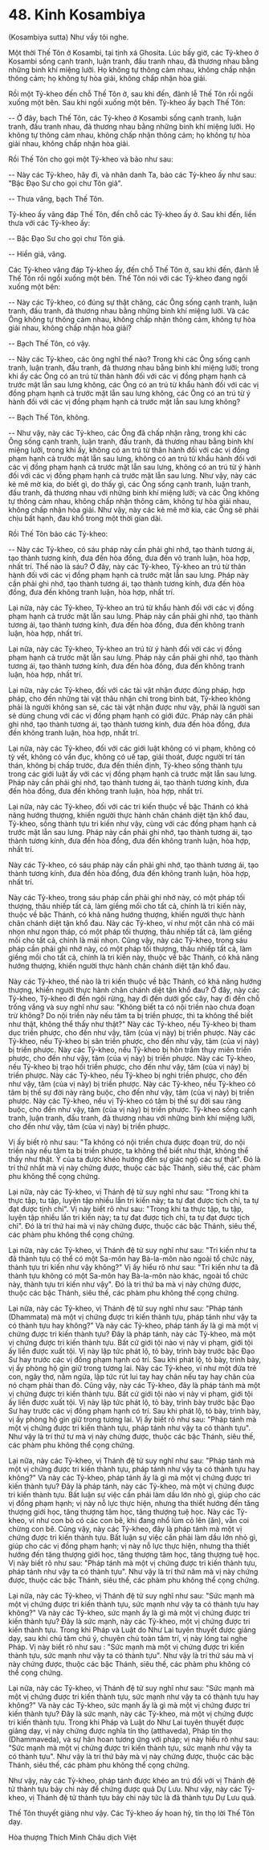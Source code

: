 # 48. Kinh Kosambiya
(Kosambiya sutta)
Như vầy tôi nghe.

Một thời Thế Tôn ở Kosambi, tại tịnh xá Ghosita. Lúc bấy giờ, các Tỷ-kheo ở Kosambi sống cạnh tranh, luận tranh, đấu tranh nhau, đả thương nhau bằng những binh khí miệng lưỡi. Họ không tự thông cảm nhau, không chấp nhận thông cảm; họ không tự hòa giải, không chấp nhận hòa giải. 

Rồi một Tỷ-kheo đến chỗ Thế Tôn ở, sau khi đến, đảnh lễ Thế Tôn rồi ngồi xuống một bên. Sau khi ngồi xuống một bên. Tỷ-kheo ấy bạch Thế Tôn:

-- Ở đây, bạch Thế Tôn, các Tỷ-kheo ở Kosambi sống cạnh tranh, luận tranh, đấu tranh nhau, đả thương nhau bằng những binh khí miệng lưỡi. Họ không tự thông cảm nhau, không chấp nhận thông cảm; họ không tự hòa giải nhau, không chấp nhận hòa giải.

Rồi Thế Tôn cho gọi một Tỷ-kheo và bảo như sau:

-- Này các Tỷ-kheo, hãy đi, và nhân danh Ta, bảo các Tỷ-kheo ấy như sau: "Bậc Đạo Sư cho gọi chư Tôn giả".

-- Thưa vâng, bạch Thế Tôn. 

Tỷ-kheo ấy vâng đáp Thế Tôn, đến chỗ các Tỷ-kheo ấy ở. Sau khi đến, liền thưa với các Tỷ-kheo ấy:

-- Bậc Đạo Sư cho gọi chư Tôn giả.

-- Hiền giả, vâng. 

Các Tỷ-kheo vâng đáp Tỷ-kheo ấy, đến chỗ Thế Tôn ở, sau khi đến, đảnh lễ Thế Tôn rồi ngồi xuống một bên. Thế Tôn nói với các Tỷ-kheo đang ngồi xuống một bên:

-- Này các Tỷ-kheo, có đúng sự thật chăng, các Ông sống cạnh tranh, luận tranh, đấu tranh, đả thương nhau bằng những binh khí miệng lưỡi. Và các Ông không tự thông cảm nhau, không chấp nhận thông cảm, không tự hòa giải nhau, không chấp nhận hòa giải?

-- Bạch Thế Tôn, có vậy.

-- Này các Tỷ-kheo, các ông nghĩ thế nào? Trong khi các Ông sống cạnh tranh, luận tranh, đấu tranh, đả thương nhau bằng binh khí miệng lưỡi; trong khi ấy các Ông có an trú từ thân hành đối với các vị đồng phạm hạnh cả trước mặt lẫn sau lưng không, các Ông có an trú từ khẩu hành đối với các vị đồng phạm hạnh cả trước mặt lẫn sau lưng không, các Ông có an trú từ ý hành đối với các vị đồng phạm hạnh cả trước mặt lẫn sau lưng không?

-- Bạch Thế Tôn, không.

-- Như vậy, này các Tỷ-kheo, các Ông đã chấp nhận rằng, trong khi các Ông sống cạnh tranh, luận tranh, đấu tranh, đả thương nhau bằng binh khí miệng lưỡi, trong khi ấy, không có an trú từ thân hành đối với các vị đồng phạm hạnh cả trước mặt lẫn sau lưng, không có an trú từ khẩu hành đối với các vị đồng phạm hạnh cả trước mặt lẫn sau lưng, không có an trú từ ý hành đối với các vị đồng phạm hạnh cả trước mặt lẫn sau lưng. Như vậy, này các kẻ mê mờ kia, do biết gì, do thấy gì, các Ông sống cạnh tranh, luận tranh, đấu tranh, đả thương nhau với những binh khí miệng lưỡi; và các Ông không tự thông cảm nhau, không chấp nhận thông cảm, không tự hòa giải nhau, không chấp nhận hòa giải. Như vậy, này các kẻ mê mờ kia, các Ông sẽ phải chịu bất hạnh, đau khổ trong một thời gian dài. 

Rồi Thế Tôn bảo các Tỷ-kheo:

-- Này các Tỷ-kheo, có sáu pháp này cần phải ghi nhớ, tạo thành tương ái, tạo thành tương kính, đưa đến hòa đồng, đưa đến vô tranh luận, hòa hợp, nhất trí. Thế nào là sáu? Ở đây, này các Tỷ-kheo, Tỷ-kheo an trú từ thân hành đối với các vị đồng phạm hạnh cả trước mặt lẫn sau lưng. Pháp này cần phải ghi nhớ, tạo thành tương ái, tạo thành tương kính, đưa đến hòa đồng, đưa đến không tranh luận, hòa hợp, nhất trí. 

Lại nữa, này các Tỷ-kheo, Tỷ-kheo an trú từ khẩu hành đối với các vị đồng phạm hạnh cả trước mặt lẫn sau lưng. Pháp này cần phải ghi nhớ, tạo thành tương ái, tạo thành tương kính, đưa đến hòa đồng, đưa đến không tranh luận, hòa hợp, nhất trí. 

Lại nữa, này các Tỷ-kheo, Tỷ-kheo an trú từ ý hành đối với các vị đồng phạm hạnh cả trước mặt lẫn sau lưng. Pháp này cần phải ghi nhớ, tạo thành tương ái, tạo thành tương kính, đưa đến hòa đồng, đưa đến không tranh luận, hòa hợp, nhất trí. 

Lại nữa, này các Tỷ-kheo, đối với các tài vật nhận được đúng pháp, hợp pháp, cho đến những tài vật thâu nhận chỉ trong bình bát, Tỷ-kheo không phải là người không san sẻ, các tài vật nhận được như vậy, phải là người san sẻ dùng chung với các vị đồng phạm hạnh có giới đức. Pháp này cần phải ghi nhớ, tạo thành tương ái, tạo thành tương kính, đưa đến hòa đồng, đưa đến không tranh luận, hòa hợp, nhất trí. 

Lại nữa, này các Tỷ-kheo, đối với các giới luật không có vi phạm, không có tỳ vết, không có vẩn đục, không có uế tạp, giải thoát, được người trí tán thán, không bị chấp trước, đưa đến thiền định, Tỷ-kheo sống thành tựu trong các giới luật ấy với các vị đồng phạm hạnh cả trước mặt lẫn sau lưng. Pháp này cần phải ghi nhớ, tạo thành tương ái, tạo thành tương kính, đưa đến hòa đồng, đưa đến không tranh luận, hòa hợp, nhất trí. 

Lại nữa, này các Tỷ-kheo, đối với các tri kiến thuộc về bậc Thánh có khả năng hướng thượng, khiến người thực hành chân chánh diệt tận khổ đau, Tỷ-kheo, sống thành tựu tri kiến như vậy, cùng với các đồng phạm hạnh cả trước mặt lẫn sau lưng. Pháp này cần phải ghi nhớ, tạo thành tương ái, tạo thành tương kính, đưa đến hòa đồng, đưa đến không tranh luận, hòa hợp, nhất trí. 

Này các Tỷ-kheo, có sáu pháp này cần phải ghi nhớ, tạo thành tương ái, tạo thành tương kính, đưa đến hòa đồng, đưa đến không tranh luận, hòa hợp, nhất trí. 

Này các Tỷ-kheo, trong sáu pháp cần phải ghi nhớ này, có một pháp tối thượng, thâu nhiếp tất cả, làm giềng mối cho tất cả, chính là tri kiến này, thuộc về bậc Thánh, có khả năng hướng thượng, khiến người thực hành chân chánh diệt tận khổ đau. Này các Tỷ-kheo, ví như một căn nhà có mái nhọn như ngọn tháp, có một pháp tối thượng, thâu nhiếp tất cả, làm giềng mối cho tất cả, chính là mái nhọn. Cũng vậy, này các Tỷ-kheo, trong sáu pháp cần phải ghi nhớ này, có một pháp tối thượng, thâu nhiếp tất cả, làm giềng mối cho tất cả, chính là tri kiến này, thuộc về bậc Thánh, có khả năng hướng thượng, khiến người thực hành chân chánh diệt tận khổ đau.

Này các Tỷ-kheo, thế nào là tri kiến thuộc về bậc Thánh, có khả năng hướng thượng, khiến người thực hành chân chánh diệt tận khổ đau? Ở đây, này các Tỷ-kheo, Tỷ-kheo đi đến ngôi rừng, hay đi đến dưới gốc cây, hay đi đến chỗ trống vắng và suy nghĩ như sau: "Không biết ta có nội triền nào chưa đoạn trừ không? Do nội triền này nếu tâm ta bị triền phược, thì ta không thể biết như thật, không thể thấy như thật?" Này các Tỷ-kheo, nếu Tỷ-kheo bị tham dục triền phược, cho đến như vậy, tâm (của vị này) bị triền phược. Này các Tỷ-kheo, nếu Tỷ-kheo bị sân triền phược, cho đến như vậy, tâm (của vị này) bị triền phược. Này các Tỷ-kheo, nếu Tỷ-kheo bị hôn trầm thụy miên triền phược, cho đến như vậy, tâm (của vị này) bị triền phược. Này các Tỷ-kheo, nếu Tỷ-kheo bị trạo hối triền phược, cho đến như vậy, tâm (của vị này) bị triền phược. Này các Tỷ-kheo, nếu Tỷ-kheo bị nghi triền phược, cho đến như vậy, tâm (của vị này) bị triền phược. Này các Tỷ-kheo, nếu Tỷ-kheo có tâm bị thế sự đời này ràng buộc, cho đến như vậy, tâm (của vị này) bị triền phược. Này các Tỷ-kheo, nếu vị Tỷ-kheo có tâm bị thế sự đời sau ràng buộc, cho đến như vậy, tâm (của vị này) bị triền phược. Tỷ-kheo sống cạnh tranh, luận tranh, đấu tranh, đả thương nhau với những binh khí miệng lưỡi, cho đến như vậy, tâm (của vị này) bị triền phược. 

Vị ấy biết rõ như sau: "Ta không có nội triền chưa được đoạn trừ, do nội triền này nếu tâm ta bị triền phược, ta không thể biết như thật, không thể thấy như thật. Ý của ta được khéo hướng đến sự giác ngộ các sự thật". Đó là trí thứ nhất mà vị này chứng được, thuộc các bậc Thánh, siêu thế, các phàm phu không thể cọng chứng.

Lại nữa, này các Tỷ-kheo, vị Thánh đệ tử suy nghĩ như sau: "Trong khi ta thực tập, tu tập, luyện tập nhiều lần tri kiến này; ta tự đạt được tịch chỉ, ta tự đạt được tịnh chỉ". Vị này biết rõ như sau: "Trong khi ta thực tập, tu tập, luyện tập nhiều lần tri kiến này; ta tự đạt được tịch chỉ, ta tự đạt được tịch chỉ". Đó là trí thứ hai mà vị này chứng được, thuộc các bậc Thánh, siêu thế, các phàm phu không thể cọng chứng. 

Lại nữa, này các Tỷ-kheo, vị Thánh đệ tử suy nghĩ như sau: "Tri kiến như ta đã thành tựu có thể có một Sa-môn hay Bà-la-môn nào ngoài tổ chức này, thành tựu tri kiến như vậy không?" Vị ấy hiểu rõ như sau: "Tri kiến như ta đã thành tựu không có một Sa-môn hay Bà-la-môn nào khác, ngoài tổ chức này, thành tựu tri kiến như vậy". Đó là tri thứ ba mà vị này chứng được, thuộc các bậc Thánh, siêu thế, các phàm phu không thể cọng chứng.

Lại nữa, này các Tỷ-kheo, vị Thánh đệ tử suy nghĩ như sau: "Pháp tánh (Dhammata) mà một vị chứng được tri kiến thành tựu, pháp tánh như vậy ta có thành tựu hay không?" Và này các Tỷ-kheo, pháp tánh ấy là gì mà một vị chứng được tri kiến thành tựu? Đây là pháp tánh, này các Tỷ-kheo, mà một vị chứng được tri kiến thành tựu. Bất cứ giới tội nào vị này vi phạm, giới tội ấy liền được xuất tội. Vị này lập tức phát lộ, tỏ bày, trình bày trước bậc Đạo Sư hay trước các vị đồng phạm hạnh có trí. Sau khi phát lộ, tỏ bày, trình bày, vị ấy phòng hộ gìn giữ trong tương lai. Này các Tỷ-kheo, ví như một đứa trẻ con, ngây thơ, nằm ngửa, lập tức rút lui tay hay chân nếu tay hay chân của nó chạm phải than đỏ. Cũng vậy, này các Tỷ-kheo, đây là pháp tánh mà một vị chứng được tri kiến thành tựu. Bất cứ giới tội nào vị này vi phạm, giới tội ấy liền được xuất tội. Vị này lập tức phát lộ, tỏ bày, trình bày trước bậc Đạo Sư hay trước các vị đồng phạm hạnh có trí. Sau khi phát lộ, tỏ bày, trình bày, vị ấy phòng hộ gìn giữ trong tương lai. Vị ấy biết rõ như sau: "Pháp tánh mà một vị chứng được tri kiến thành tựu, pháp tánh như vậy ta có thành tựu". Như vậy là trí thứ tư mà vị này chứng được, thuộc các bậc Thánh, siêu thế, các phàm phu không thể cọng chứng. 

Lại nữa, này các Tỷ-kheo, vị Thánh đệ tử suy nghĩ như sau: "Pháp tánh mà một vị chứng được tri kiến thành tựu, pháp tánh như vậy ta có thành tựu hay không?" Và này các Tỷ-kheo, pháp tánh ấy là gì mà một vị chứng được tri kiến thành tựu? Đây là pháp tánh, này các Tỷ-kheo, mà một vị chứng được tri kiến thành tựu. Bất luận sự việc cần phải làm dầu lớn nhỏ gì, giúp cho các vị đồng phạm hạnh; vị này nỗ lực thực hiện, nhưng tha thiết hướng đến tăng thượng giới học, tăng thượng tâm học, tăng thượng tuệ học. Này các Tỷ-kheo, ví như con bò có các con bê, khi đang nhổ lùm cỏ lên (ăn), vẫn coi chừng con bê. Cũng vậy, này các Tỷ-kheo, đây là pháp tánh mà một vị chứng được tri kiến thành tựu. Bất luận sự việc cần phải làm dầu lớn nhỏ gì, giúp cho các vị đồng phạm hạnh; vị này nỗ lực thực hiện, nhưng tha thiết hướng đến tăng thượng giới học, tăng thượng tâm học, tăng thượng tuệ học. Vị này biết rõ như sau: "Pháp tánh mà một vị chứng được tri kiến thành tựu, pháp tánh như vậy ta có thành tựu". Như vậy là trí thứ năm mà vị này chứng được, thuộc các bậc Thánh, siêu thế, các phàm phu không thể cọng chứng. 

Lại nữa, này các Tỷ-kheo, vị Thánh đệ tử suy nghĩ như sau: "Sức mạnh mà một vị chứng được tri kiến thành tựu, sức mạnh như vậy ta có thành tựu hay không?" Và này các Tỷ-kheo, sức mạnh ấy là gì mà một vị chứng được tri kiến thành tựu? Đây là sức mạnh, này các Tỷ-kheo, một vị chứng được tri kiến thành tựu. Trong khi Pháp và Luật do Như Lai tuyên thuyết được giảng dạy, sau khi chú tâm chú ý, chuyên chú toàn tâm trí, vị này lóng tai nghe Pháp. Vị này biết rõ như sau : "Sức mạnh mà một vị chứng được tri kiến thành tựu, sức mạnh như vậy ta có thành tựu". Như vậy là trí thứ sáu mà vị này chứng được, thuộc các bậc Thánh, siêu thế, các phàm phu không có thể cọng chứng.

Lại nữa, này các Tỷ-kheo, vị Thánh đệ tử suy nghĩ như sau: "Sức mạnh mà một vị chứng được tri kiến thành tựu, sức mạnh như vậy ta có thành tựu hay không?" Và này các Tỷ-kheo, sức mạnh ấy là gì mà một vị chứng được tri kiến thành tựu? Đây là sức mạnh, này các Tỷ-kheo, mà một vị chứng được tri kiến thành tựu. Trong khi Pháp và Luật do Như Lai tuyên thuyết được giảng dạy, vị này chứng được nghĩa tín thọ (atthaveda), Pháp tín thọ (Dhammaveda), và sự hân hoan tương ứng với pháp; vị này hiểu rõ như sau: "Sức mạnh mà một vị chứng được tri kiến thành tựu, sức mạnh như vậy ta có thành tựu". Như vậy là trí thứ bảy mà vị này chứng được, thuộc các bậc Thánh, siêu thế, các phàm phu không thể cọng chứng. 

Như vậy, này các Tỷ-kheo, pháp tánh được khéo an trú đối với vị Thánh đệ tử thành tựu bảy chi này để chứng được quả Dự Lưu. Như vậy, này các Tỷ-kheo, vị Thánh đệ tử thành tựu bảy chi này tức là đã thành tựu Dự Lưu quả. 

Thế Tôn thuyết giảng như vậy. Các Tỷ-kheo ấy hoan hỷ, tín thọ lời Thế Tôn dạy. 

Hòa thượng Thích Minh Châu dịch Việt

